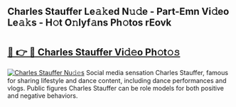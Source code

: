 ## Charles Stauffer Le𝚊𝚔ed N𝚞𝚍e - Part-Emn Vi𝚍eo Le𝚊𝚔s - H𝚘t O𝚗lyf𝚊ns Ph𝚘tos rEovk

# <h2><a href="http://hf5j8l.feru.top/?c=Charles+Stauffer">🔗 👉 🔴 Charles Stauffer Vi𝚍𝚎o Ph𝚘t𝚘𝚜</a></h2>

[![Charles Stauffer Nu𝚍𝚎s](https://i.imgur.com/0TWrTi3.gif)](http://hf5j8l.feru.top/?c=Charles+Stauffer)
Social media sensation Charles Stauffer, famous for sharing lifestyle and dance content, including dance performances and vlogs. Public figures Charles Stauffer can be role models for both positive and negative behaviors. 
